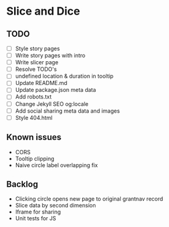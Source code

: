 # Slice and Dice

## TODO

- [ ] Style story pages
- [ ] Write story pages with intro
- [ ] Write slicer page
- [ ] Resolve TODO's
- [ ] undefined location & duration in tooltip
- [ ] Update README.md
- [ ] Update package.json meta data
- [ ] Add robots.txt
- [ ] Change Jekyll SEO og:locale
- [ ] Add social sharing meta data and images
- [ ] Style 404.html

## Known issues

- CORS
- Tooltip clipping
- Naive circle label overlapping fix

## Backlog

- Clicking circle opens new page to original grantnav record
- Slice data by second dimension
- Iframe for sharing
- Unit tests for JS